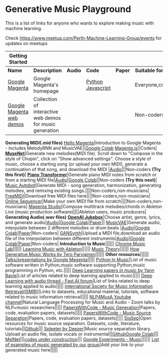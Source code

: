# Generative Music Playground
This is a list of links for anyone who wants to explore making music with machine learning. 

Check https://www.meetup.com/Perth-Machine-Learning-Group/events for updates on meetups


Getting Started|   |   |   |   |   |
---------------|---|---|---|---|---|
**Name**                 |**Description**|**Audio**|**Code**|**Paper**|**Suitable for**|
[Google Magenta](https://magenta.tensorflow.org/)|Google Magenta's homepage||[Python](https://github.com/tensorflow/magenta) [Javascript](https://github.com/tensorflow/magenta-js)||Everyone,coders|
[Google Magenta web demos](https://magenta.tensorflow.org/demos/web/)|Collection of interactive web demos for music generation||||Non-coders|
**Generating MIDI(.mid files)**
[Hello Magenta](https://colab.research.google.com/notebooks/magenta/hello_magenta/hello_magenta.ipynb)|Introduction to Google Magenta - includes MelodyRNN and MusicVAE||[Google Colab](https://colab.research.google.com/notebooks/magenta/hello_magenta/hello_magenta.ipynb) [Magenta.js](https://hello-magenta.glitch.me/)||Coders|
[**MuseNet**](https://openai.com/blog/musenet)|Generate new melodies(MIDI file). Scroll down to "Compose in the style of Chopin", click on "Show advanced settings". Choose a style of music, choose a starting song (or upload your own MIDI), generate a continuation of that song, and download the MIDI |[Audio](https://soundcloud.com/openai_audio/sets/musenet)|||Non-coders **(Try this first)**|
[**Piano Transformer**](https://magenta.tensorflow.org/piano-transformer)|Generate piano MIDI notes from scratch or from a starting MIDI file|[Audio](https://magenta.tensorflow.org/assets/piano_transformer/clair_de_lune_continuation.mp3)|[Google Colab](https://colab.research.google.com/notebooks/magenta/piano_transformer/piano_transformer.ipynb)||Non-coders **(Try this next)**|
[Music Autobot](https://musicautobot.com)|Generate MIDI - song generation, harmonization, generating melodies, and remixing existing songs.||||Non-coders,non-musicians|
[FreeMIDI](https://freemidi.org/)|Download free MIDI files here||||Non-coders,non-musicians|
[Online Sequencer](https://onlinesequencer.net/)|Make your own MIDI file from scratch||||Non-coders,non-musicians|
[Magenta Studio](https://magenta.tensorflow.org/studio)|Compose multitrack melodies/chords in Ableton Live (music production software)||||Ableton users, music producers|
**Generating Audio(.wav files)**
[**OpenAI Jukebox**](https://openai.com/blog/jukebox/)|Choose artist, genre, lyrics, and generate audio|[Audio](https://jukebox.openai.com/)|[Google Colab](https://colab.research.google.com/github/openai/jukebox/blob/master/jukebox/Interacting_with_Jukebox.ipynb)|[Paper](https://arxiv.org/abs/2005.00341)||
[MusicVAE](https://magenta.tensorflow.org/music-vae)|Generate audio, interpolate between 2 different melodies or drum beats |[Audio](https://magenta.tensorflow.org/assets/music_vae/mel_2bar-b2m.mp3)|[Google Colab](https://colab.research.google.com/notebooks/magenta/music_vae/music_vae.ipynb)|[Paper](https://arxiv.org/abs/1806.00195)|Non-coders|
[GANSynth](https://magenta.tensorflow.org/gansynth)|Upload a MIDI file,download an audio file of the interpolation between different instruments|[Audio](https://storage.googleapis.com/magentadata/papers/gansynth/index.html)|[Google Colab](https://colab.research.google.com/notebooks/magenta/gansynth/gansynth_demo.ipynb)|[Paper](https://openreview.net/forum?id=H1xQVn09FX)|Non-coders|
**Introduction to Music**||||||
[Chrome Music Lab](https://musiclab.chromeexperiments.com/Experiments)||||||
[Learning Music with Ableton](https://learningmusic.ableton.com/)||||||
[Music Theory](https://www.musictheory.net/lessons/)||||||
[How Generative Music Works by Tero Parviainen](https://teropa.info/loop/)||||||
**Other resources**||||||
[Talks/presentations by Google Magenta](https://magenta.tensorflow.org/talks)|||||
[Python In Music](https://wiki.python.org/moin/PythonInMusic)|List of music software written in Python,music software supporting Python,music programming in Python, etc.|||||
[Deep Learning papers in music by Yann Bayle](https://github.com/ybayle/awesome-deep-learning-music)|List of articles related to deep learning applied to music|||||
[Deep Learning with audio thread - Fast.AI forum](https://forums.fast.ai/t/deep-learning-with-audio-thread/38123)|List of links related to deep learning applied to audio|||||
[International Society for Music Information Retrieval(ISMIR)](https://www.ismir.net/resources/)|Links to datasets, educational material, tutorials, software related to music information retrieval|||||
[NLP4MusA Youtube channel](https://www.youtube.com/channel/UCtWGAGz6I_1aRetS8U4rYcA)|Natural Language Processing for Music and Audio - Zoom talks by NLP+music researchers|||||
[PapersWithCode - Music Generation](https://paperswithcode.com/task/music-generation)|Papers, code, evaluation papers, datasets|||||
[PapersWithCode - Music Source Separation](https://paperswithcode.com/task/music-source-separation)|Papers, code, evaluation papers, datasets|||||
[SigSep](https://sigsep.github.io/literature/)|Open resources for music source separation. Datasets, code, literature, tutorials||[Github](https://github.com/sigsep/open-unmix-pytorch)|||
[Spleeter by Deezer](https://deezer.io/releasing-spleeter-deezer-r-d-source-separation-engine-2b88985e797e)|Music source separation library. Upload an audio file, isolate vocals or instrumental||[Github](https://github.com/deezer/spleeter)[Google Colab](https://colab.research.google.com/github/deezer/spleeter/blob/master/spleeter.ipynb)|||
[MelNet](https://audio-samples.github.io/)|||[codes under construction](https://audio-samples.github.io/)|||
[Google Experiments - Music](https://experiments.withgoogle.com/search?q=music)||||||
[List of examples of music generated by our group](https://docs.google.com/spreadsheets/d/1UaZt1CDtC_UegLOfZwn2-SHIsvfXWAaMjEfhmdx8dvI/edit?usp=sharing)|Add your link to your generated music here|||||
